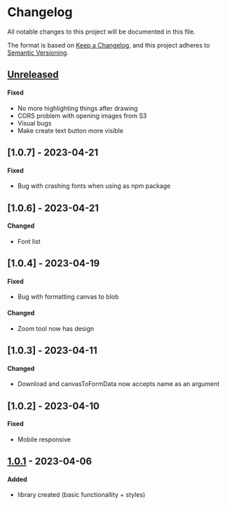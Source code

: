 # Changelog
All notable changes to this project will be documented in this file.

The format is based on [Keep a Changelog](https://keepachangelog.com/en/1.0.0/),
and this project adheres to [Semantic Versioning](https://semver.org/spec/v2.0.0.html).

## [Unreleased]
#### Fixed
- No more highlighting things after drawing
- CORS problem with opening images from S3
- Visual bugs
- Make create text button more visible

## [1.0.7] - 2023-04-21
#### Fixed
- Bug with crashing fonts when using as npm package

## [1.0.6] - 2023-04-21
#### Changed
- Font list

## [1.0.4] - 2023-04-19
#### Fixed
- Bug with formatting canvas to blob

#### Changed
- Zoom tool now has design

## [1.0.3] - 2023-04-11
#### Changed
- Download and canvasToFormData now accepts name as an argument

## [1.0.2] - 2023-04-10
#### Fixed
- Mobile responsive

## [1.0.1] - 2023-04-06
#### Added
- library created (basic functionallity + styles)

[Unreleased]: https://github.com/SegmentationFaultEnjoyer/image-editor
[1.0.1]: https://github.com/SegmentationFaultEnjoyer/image-editor
